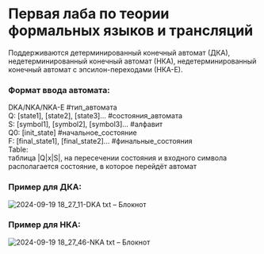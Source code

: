 # Первая лаба по теории формальных языков и трансляций
Поддерживаются детерминированный конечный автомат (ДКА), недетерминированный конечный автомат (НКА), недетерминированный конечный автомат с эпсилон-переходами (НКА-Е).
### Формат ввода автомата:  
DKA/NKA/NKA-E #тип_автомата  
Q: [state1], [state2], [state3]... #состояния_автомата  
S: [symbol1], [symbol2], [symbol3]... #алфавит  
Q0: [init_state] #начальное_состояние  
F: [final_state1], [final_state2]... #финальные_состояния   
Table:  
таблица |Q|x|S|, на пересечении состояния и входного символа располагается состояние, в которое перейдёт автомат
### Пример для ДКА:
![2024-09-19 18_27_11-DKA txt – Блокнот](https://github.com/user-attachments/assets/c80408e5-854b-4ad1-86c3-069009f4533f)
### Пример для НКА:
![2024-09-19 18_27_46-NKA txt – Блокнот](https://github.com/user-attachments/assets/b1ea6294-c7e7-4991-9801-5421e8f305b4)
